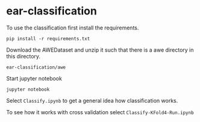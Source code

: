 # ear-classification


To use the classification first install the requirements.

```
pip install -r requirements.txt
```

Download the AWEDataset and unzip it such that there is a awe directory in this directory.

`ear-classification/awe`

Start jupyter notebook

```
jupyter notebook
```

Select `Classify.ipynb` to get a general idea how classification works.

To see how it works with cross validation select `Classify-KFold4-Run.ipynb`